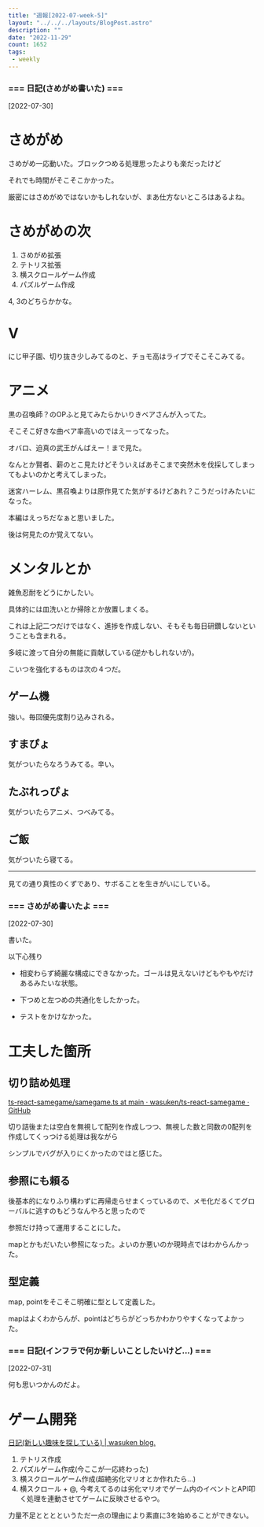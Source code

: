 ```yaml
---
title: "週報[2022-07-week-5]"
layout: "../../../layouts/BlogPost.astro"
description: ""
date: "2022-11-29"
count: 1652
tags:
 - weekly
---
```





### === 日記(さめがめ書いた) ===

[2022-07-30]

# さめがめ

さめがめ一応動いた。ブロックつめる処理思ったよりも楽だったけど

それでも時間がそこそこかかった。

厳密にはさめがめではないかもしれないが、まあ仕方ないところはあるよね。

# さめがめの次

1. さめがめ拡張
2. テトリス拡張
3. 横スクロールゲーム作成
4. パズルゲーム作成

4, 3のどちらかかな。

# V

にじ甲子園、切り抜き少しみてるのと、チョモ高はライブでそこそこみてる。

# アニメ

黒の召喚師？のOPふと見てみたらかいりきベアさんが入ってた。

そこそこ好きな曲ベア率高いのではえーってなった。

オバロ、迫真の武王がんばえー！まで見た。

なんとか賢者、薪のとこ見たけどそういえばあそこまで突然木を伐採してしまってもよいのかと考えてしまった。

迷宮ハーレム、黒召喚よりは原作見てた気がするけどあれ？こうだっけみたいになった。

本編はえっちだなぁと思いました。

後は何見たのか覚えてない。

# メンタルとか

雑魚忍耐をどうにかしたい。

具体的には皿洗いとか掃除とか放置しまくる。

これは上記二つだけではなく、進捗を作成しない、そもそも毎日研鑽しないということも含まれる。

多岐に渡って自分の無能に貢献している(逆かもしれないが)。

こいつを強化するものは次の４つだ。

## ゲーム機

強い。毎回優先度割り込みされる。

## すまぴょ

気がついたらなろうみてる。辛い。

## たぶれっぴょ

気がついたらアニメ、つべみてる。


## ご飯

気がついたら寝てる。

---

見ての通り真性のくずであり、サボることを生きがいにしている。


### === さめがめ書いたよ ===

[2022-07-30]

書いた。

以下心残り

* 相変わらず綺麗な構成にできなかった。ゴールは見えないけどもやもやだけあるみたいな状態。

* 下つめと左つめの共通化をしたかった。

* テストをかけなかった。

# 工夫した箇所

## 切り詰め処理

[ts-react-samegame/samegame.ts at main · wasuken/ts-react-samegame · GitHub](https://github.com/wasuken/ts-react-samegame/blob/main/src/samegame.ts#L77)

切り詰後または空白を無視して配列を作成しつつ、無視した数と同数の0配列を作成してくっつける処理は我ながら

シンプルでバグが入りにくかったのではと感じた。

## 参照にも頼る

後基本的になりふり構わずに再帰走らせまくっているので、メモ化だるくてグローバルに逃すのもどうなんやろと思ったので

参照だけ持って運用することにした。

mapとかもだいたい参照になった。よいのか悪いのか現時点ではわからんかった。

## 型定義

map, pointをそこそこ明確に型として定義した。

mapはよくわからんが、pointはどちらがどっちかわかりやすくなってよかった。


### === 日記(インフラで何か新しいことしたいけど...) ===

[2022-07-31]

何も思いつかんのだよ。

# ゲーム開発

[日記(新しい趣味を探している) | wasuken blog.](https://blog.londone.net/post/2022/06/16/%E6%97%A5%E8%A8%98%E6%96%B0%E3%81%97%E3%81%84%E8%B6%A3%E5%91%B3%E3%82%92%E6%8E%A2%E3%81%97%E3%81%A6%E3%81%84%E3%82%8B/)

1. テトリス作成
2. パズルゲーム作成(今ここが一応終わった)
3. 横スクロールゲーム作成(超絶劣化マリオとか作れたら…)
4. 横スクロール + @, 今考えてるのは劣化マリオでゲーム内のイベントとAPI叩く処理を連動させてゲームに反映させるやつ。


力量不足とととというただ一点の理由により素直に3を始めることができない。
